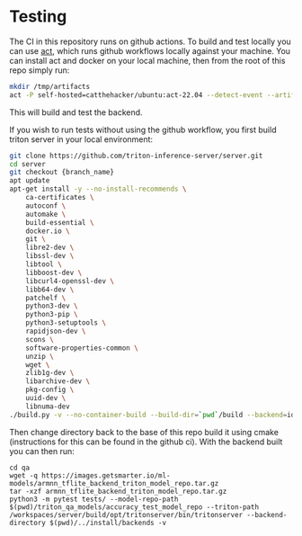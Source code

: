 # Testing

The CI in this repository runs on github actions. To build and test locally you can use [act](https://github.com/nektos/act), which runs github workflows locally against your machine. You can install act and docker on your local machine, then from the root of this repo simply run:
```bash
mkdir /tmp/artifacts
act -P self-hosted=catthehacker/ubuntu:act-22.04 --detect-event --artifact-server-path /tmp/artifacts -W .github/workflows/cmake.yml
```
This will build and test the backend.

If you wish to run tests without using the github workflow, you first build triton server in your local environment:
```bash
git clone https://github.com/triton-inference-server/server.git
cd server
git checkout {branch_name}
apt update
apt-get install -y --no-install-recommends \
    ca-certificates \
    autoconf \
    automake \
    build-essential \
    docker.io \
    git \
    libre2-dev \
    libssl-dev \
    libtool \
    libboost-dev \
    libcurl4-openssl-dev \
    libb64-dev \
    patchelf \
    python3-dev \
    python3-pip \
    python3-setuptools \
    rapidjson-dev \
    scons \
    software-properties-common \
    unzip \
    wget \
    zlib1g-dev \
    libarchive-dev \
    pkg-config \
    uuid-dev \
    libnuma-dev
./build.py -v --no-container-build --build-dir=`pwd`/build --backend=identity --endpoint=grpc --endpoint=http --enable-logging --enable-stats --enable-tracing --enable-metrics
```

Then change directory back to the base of this repo build it using cmake (instructions for this can be found in the github ci). With the backend built you can then run:
```
cd qa
wget -q https://images.getsmarter.io/ml-models/armnn_tflite_backend_triton_model_repo.tar.gz
tar -xzf armnn_tflite_backend_triton_model_repo.tar.gz
python3 -m pytest tests/ --model-repo-path $(pwd)/triton_qa_models/accuracy_test_model_repo --triton-path /workspaces/server/build/opt/tritonserver/bin/tritonserver --backend-directory $(pwd)/../install/backends -v
```
